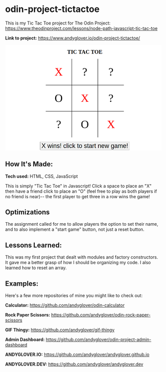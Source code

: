 
# odin-project-tictactoe
This is my Tic Tac Toe project for The Odin Project: https://www.theodinproject.com/lessons/node-path-javascript-tic-tac-toe

**Link to project:** https://www.andyglover.io/odin-project-tictactoe/

![Thumbnail](./img/project-screenshot.png "screenshot of project")

## How It's Made:

**Tech used:** HTML, CSS, JavaScript

This is simply "Tic Tac Toe" in Javascript! Click a space to place an "X" then have a friend click to place an "O" (feel free to play as both players if no friend is near)-- the first player to get three in a row wins the game!

## Optimizations

The assignment called for me to allow players the option to set their name, and to also implement a "start game" button, not just a reset button.

## Lessons Learned:

This was my first project that dealt with modules and factory constructors. It gave me a better grasp of how I should be organizing my code. I also learned how to reset an array.

## Examples:
Here's a few more repositories of mine you might like to check out:

**Calculator:** https://github.com/andyglover/odin-calculator

**Rock Paper Scissors:** https://github.com/andyglover/odin-rock-paper-scissors

**GIF Thingy:** https://github.com/andyglover/gif-thingy

**Admin Dashboard:** https://github.com/andyglover/odin-project-admin-dashboard

**ANDYGLOVER.IO:** https://github.com/andyglover/andyglover.github.io

**ANDYGLOVER.DEV:** https://github.com/andyglover/andyglover.dev